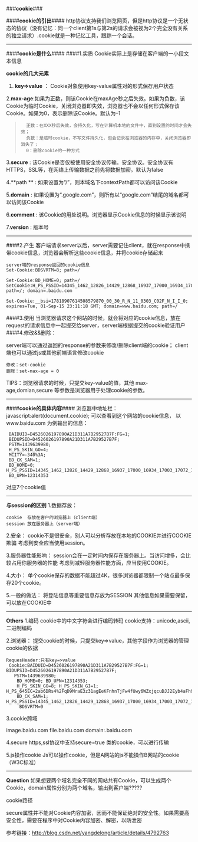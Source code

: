 

###**cookie**###

####**cookie的引出**####
http协议支持我们浏览网页，但是http协议是一个无状态的协议（没有记忆：同一个client第1s与第2s的请求会被视为2个完全没有关系的独立请求）.cookie就是一种记忆工具，跟踪一个会话。

------------------------------------------------------------------------------------------------------------------

####**cookie是什么**####
####1.实质
Cookie实际上是存储在客户端的一小段文本信息

**cookie的几大元素**
1. **key=>value** ： Cookie对象使用key-value属性对的形式保存用户状态

2.**max-age**:如果为正数，则该Cookie在maxAge秒之后失效。如果为负数，该Cookie为临时Cookie，关闭浏览器即失效，浏览器也不会以任何形式保存该Cookie。如果为0，表示删除该Cookie。默认为–1

> 		正数：在XXX秒后失效，会持久化，写在计算机本地的文件中，直到设置的时间才会失效；
> 		负数：是临时cookie，不写文件持久化，但会记录在浏览器的内存中，关闭浏览器即消失了； 	
> 	    0：删除cookie的一种方式


3.**secure** :  该Cookie是否仅被使用安全协议传输。安全协议。安全协议有HTTPS，SSL等，在网络上传输数据之前先将数据加密。默认为false

4.**path ** :  如果设置为“/”，则本域名下contextPath都可以访问该Cookie

5.**domain** :  如果设置为“.google.com”，则所有以“google.com”结尾的域名都可以访问该Cookie

 6.**comment** :  该Cookie的用处说明。浏览器显示Cookie信息的时候显示该说明

7.**version** :  版本号
 

------------------------------------------------------------------------------------------------------------------


####2.产生
客户端请求server以后，server需要记住client，就在response中携带cookie信息，浏览器会解析这些cookie信息，并将cookie存储起来

    server端的response返回的cookie信息
    Set-Cookie:BDSVRTM=8; path=/
    
    Set-Cookie:BD_HOME=0; path=/           SetCookie:H_PS_PSSID=14345_1462_12826_14429_12868_16937_17000_16934_17003_17072_15747_12430_13932_16969_16867_17051; path=/; domain=.baidu.com
    
    Set-Cookie:__bsi=17818907614508579870_00_30_R_N_11_0303_C02F_N_I_I_0; expires=Tue, 01-Sep-15 23:11:18 GMT; domain=www.baidu.com; path=/

####3.使用
当浏览器请求这个网站的时候，就会将对应的cookie信息，放在request的请求信息中一起提交给server，server端根据提交的cookie验证用户
####4.修改&&删除：

server端可以通过返回的response的参数来修改/删除client端的cookie；
client端也可以通过js或其他前端语言修改cookie


    修改：set-cookie
    删除：set-max-age = 0

TIPS：浏览器请求的时候，只提交key-value的值，其他 max-age,domian,secure 等参数是浏览器用于处理cookie的参数。

------------------------------------------------------------------------------------------------------------------

####**cookie的具体内容**####
浏览器中地址栏：javascript:alert(document.cookie); 可以查看到这个网站的cookie信息，
 以www.baidu.com 为例输出的信息：
 

     BAIDUID=D4526026197890A21D311A7B29527B7F:FG=1;    
     BIDUPSID=D4526026197890A21D311A7B29527B7F; 
     PSTM=1439639980; 
     H_PS_SKIN_GO=4; 
     MCITY=-340%3A;
     BD_CK_SAM=1; 
	 BD_HOME=0;          H_PS_PSSID=14345_1462_12826_14429_12868_16937_17000_16934_17003_17072_15747_12430_13932_16969_16867_17051;
     BD_UPN=12314353
对应7个cookie值

------------------------------------------------------------------------------------------------------------------

**与session的区别**
1.数据存放：

    cookie  存放在客户的浏览器上（client端）
    session 放在服务器上（server端）

2.安全：
cookie不是很安全，别人可以分析存放在本地的COOKIE并进行COOKIE欺骗
   考虑到安全应当使用session。

3.服务器性能影响：
session会在一定时间内保存在服务器上。当访问增多，会比较占用你服务器的性能
   考虑到减轻服务器性能方面，应当使用COOKIE。

4.大小：
单个cookie保存的数据不能超过4K，很多浏览器都限制一个站点最多保存20个cookie。

5.一般的做法：
   将登陆信息等重要信息存放为SESSION
   其他信息如果需要保留，可以放在COOKIE中

------------------------------------------------------------------------------------------------------------------
**Others**
1.编码
cookie中的中文字符会进行编码转码
cookie支持：unicode,ascii,二进制编码


2.浏览器：
提交cookie的时候，只提交key=>value，其他字段作为浏览器的管理cookie的依据

    RequesHeader:只有key=>value
     Cookie:BAIDUID=D4526026197890A21D311A7B29527B7F:FG=1;     BIDUPSID=D4526026197890A21D311A7B29527B7F;
       PSTM=1439639980;
        BD_HOME=0; BD_UPN=12314353; 
        H_PS_SKIN_GO=8; H_PS_SKIN_GI=1; H_PS_645EC=2ab6DRs4%2FqD9MraE3z31agEeKFnhnTjFw4fUwy6WZxjqcuDJJ2Eyb4aFh9I; 
        BD_CK_SAM=1; H_PS_PSSID=14345_1462_12826_14429_12868_16937_17000_16934_17003_17072_15747_12430_13932_16969_16867_17051;
         BDSVRTM=0

3.cookie跨域

image.baidu.com
file.baidu.com
domain:.baidu.com

4.secure
https,ssl协议中支持secure=true 类的cookie，可以进行传输

5.js操作cookie
Js可以操作cookie，但是A网站的js不能操作B网站的cookie（W3C标准）


------------------------------------------------------------------------------------------------------------------
**Question**
如果想要两个域名完全不同的网站共有Cookie，可以生成两个Cookie，domain属性分别为两个域名，输出到客户端?????	

cookie路径

secure属性并不能对Cookie内容加密，因而不能保证绝对的安全性。如果需要高安全性，需要在程序中对Cookie内容加密、解密，以防泄密





参考链接：http://blog.csdn.net/yangdelong/article/details/4792763

